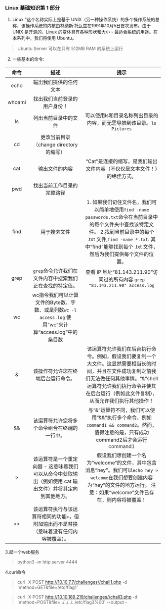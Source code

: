 ### Linux 基础知识第 1 部分
1.  Linux ”这个名称实际上是基于 UNIX（另一种操作系统）的多个操作系统的总称，该操作系统的内核由林纳斯·托瓦兹在1991年10月5日首次发布。由于 UNIX 是开源的，Linux 的变体具有各种形状和大小 - 最适合系统的用途。在本系列中，我们将使用 Ubuntu。  

> Ubuntu Server 可以在只有 512MB RAM 的系统上运行  

2. 一些基本的命令:

|  命令   | 描述  | 提示 |
|  :----:  | :----:  | :----:  |
| echo  | 输出我们提供的任何文本 |
| whoami  | 找出我们当前登录的用户身份！ |
| ls  | 列出当前目录中的文件 | 可以使用ls和目录名称列出目录的内容，而无需导航到该目录。`ls Pictures`|
| cd  | 更改当前目录（change directory 的缩写）  |
| cat  | 输出文件的内容  | “Cat”是连接的缩写，是我们输出文件内容（不仅仅是文本文件！）的绝佳方式。
| pwd  | 找出当前工作目录的完整路径  | 
| find  | 用于搜索文件  | 1. 如果我们记住文件名，我们可以简单地使用`find -name passwords.txt`命令在当前目录中的每个文件夹中查找该特定文件。  2.找到当前目录中的每个 .txt 文件,`find -name *.txt`. 其中“find”能够找到每个 .txt 文件，然后为我们提供每个文件的位置。
| grep | `grep`命令允许我们在文件内容中搜索我们正在查找的特定值。 | 查看 IP 地址“81.143.211.90”访问过的所有内容 `grep "81.143.211.90" access.log`
| wc | wc指令我们可以计算文件的Byte数、字数、或是列数`wc -l access.log` 使用“wc”来计算“access.log”中的条目数 |
| &  | 该操作符允许您在终端后台运行命令。 |该运算符允许我们在后台执行命令。例如，假设我们要复制一个大文件。这显然需要相当长的时间，并且在文件成功复制之前我们无法做任何其他事情。“&”shell 运算符允许我们执行命令并使其在后台运行（例如此文件复制），从而允许我们执行其他操作！|
| &&  | 该运算符允许您将多个命令组合在终端的一行中。 |与“&”运算符不同，我们可以使用“&&”执行多个命令，例如`command1 && command2`。然而，值得注意的是，只有成功command2后才会运行command1 |
| >  | 该运算符是一个重定向器 - 这意味着我们可以从命令中获取输出（例如使用 cat 输出文件）并将其定向到其他地方。 | 假设我们想创建一个名为“welcome”的文件，其中包含消息“hey”。我们可以`echo hey > welcome`在我们想要创建内容为“hey”的文件的地方运行。  注意：如果“welcome”文件已存在，则内容将被覆盖！
| >>  | 该运算符执行与该运算符相同的功能`>`，但附加输出而不是替换（意味着没有任何内容被覆盖）。 |




3.起一个web服务
> python3 -m http.server 4444

4.curl命令
> curl -X POST http://10.10.7.7/challenges//chall1.php -d 'method=GET&file=/etc/flag1'

> curl -X POST http://10.10.189.219/challenges//chall3.php -d 'method=POST&file=../../../../etc/flag3%00' --output -